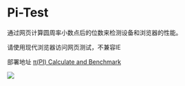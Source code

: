 # Pi-Test

通过网页计算圆周率小数点后的位数来检测设备和浏览器的性能。

请使用现代浏览器访问网页测试，不兼容IE

部署地址  [π(PI) Calculate and Benchmark](https://qiangmouren.github.io/pi-test)

![](https://s3.bmp.ovh/imgs/2022/08/22/810e5a5ac9c16cb0.png)


